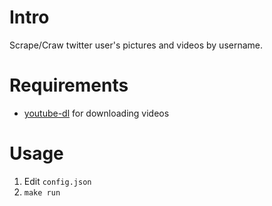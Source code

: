 # Intro

Scrape/Craw twitter user's pictures and videos by username.

# Requirements

* [youtube-dl](https://github.com/ytdl-org/youtube-dl/) for downloading videos

# Usage

1. Edit `config.json`
2. `make run`
